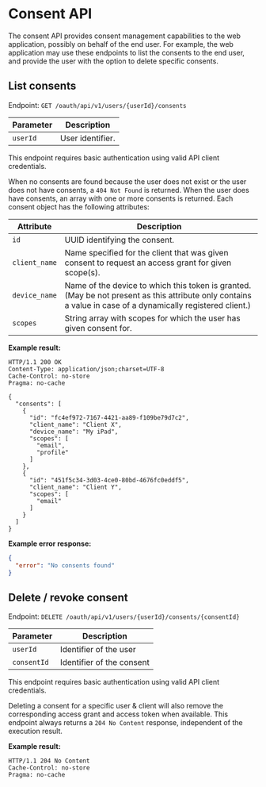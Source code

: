 # Consent API

The consent API provides consent management capabilities to the web application, possibly on behalf of the end user. For example, the web application may use these endpoints to list the consents to the end user, and provide the user with the option to delete specific consents.

## List consents

Endpoint: `GET /oauth/api/v1/users/{userId}/consents`

| Parameter | Description            |
|-----------|------------------------|
| `userId`  | User identifier.       |

This endpoint requires basic authentication using valid API client credentials.

When no consents are found because the user does not exist or the user does not have consents, a `404 Not Found` is returned. When the user does have consents, an array with one or more consents is returned. Each consent object has the following attributes:
 
| Attribute       | Description                                                                                                                                                 |
|-----------------|-------------------------------------------------------------------------------------------------------------------------------------------------------------|
| `id`            | UUID identifying the consent.                                                                                                                               |
| `client_name`   | Name specified for the client that was given consent to request an access grant for given scope(s).                                                         |
| `device_name`   | Name of the device to which this token is granted. (May be not present as this attribute only contains a value in case of a dynamically registered client.) |
| `scopes`        | String array with scopes for which the user has given consent for.                                                                                          |

**Example result:**

```http
HTTP/1.1 200 OK
Content-Type: application/json;charset=UTF-8
Cache-Control: no-store
Pragma: no-cache
 
{
  "consents": [
    {
      "id": "fc4ef972-7167-4421-aa89-f109be79d7c2",
      "client_name": "Client X",
      "device_name": "My iPad",
      "scopes": [
        "email",
        "profile"
      ]
    },
    {
      "id": "451f5c34-3d03-4ce0-80bd-4676fc0eddf5",
      "client_name": "Client Y",
      "scopes": [
        "email"
      ]
    }
  ]
}
```

**Example error response:**

```json
{
  "error": "No consents found"
}
```

## Delete / revoke consent

Endpoint: `DELETE /oauth/api/v1/users/{userId}/consents/{consentId}`

| Parameter   | Description               |
|-------------|---------------------------|
| `userId`    | Identifier of the user    |
| `consentId` | Identifier of the consent |

This endpoint requires basic authentication using valid API client credentials.

Deleting a consent for a specific user & client will also remove the corresponding access grant and access token when available. This endpoint always returns a `204 No Content` response, independent of the execution result.

**Example result:**

```http
HTTP/1.1 204 No Content
Cache-Control: no-store
Pragma: no-cache
```
